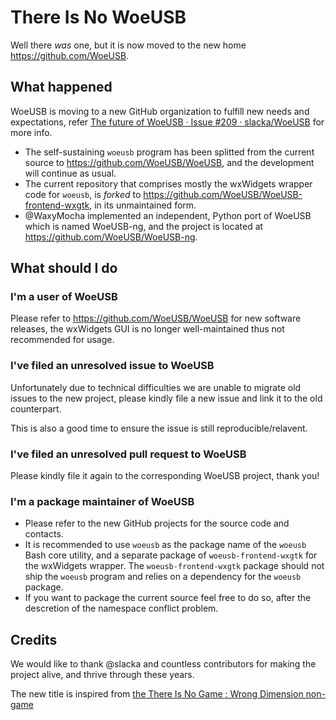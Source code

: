 # There Is No WoeUSB

Well there _was_ one, but it is now moved to the new home <https://github.com/WoeUSB>.

## What happened

WoeUSB is moving to a new GitHub organization to fulfill new needs and expectations, refer [The future of WoeUSB · Issue #209 · slacka/WoeUSB](https://github.com/slacka/WoeUSB/issues/209) for more info.

* The self-sustaining `woeusb` program has been splitted from the current source to <https://github.com/WoeUSB/WoeUSB>, and the development will continue as usual.
* The current repository that comprises mostly the wxWidgets wrapper code for `woeusb`, is _forked_ to <https://github.com/WoeUSB/WoeUSB-frontend-wxgtk>, in its unmaintained form.
* @WaxyMocha implemented an independent, Python port of WoeUSB which is named WoeUSB-ng, and the project is located at <https://github.com/WoeUSB/WoeUSB-ng>.

## What should I do

### I'm a user of WoeUSB

Please refer to <https://github.com/WoeUSB/WoeUSB> for new software releases, the wxWidgets GUI is no longer well-maintained thus not recommended for usage.

### I've filed an unresolved issue to WoeUSB

Unfortunately due to technical difficulties we are unable to migrate old issues to the new project, please kindly file a new issue and link it to the old counterpart.

This is also a good time to ensure the issue is still reproducible/relavent.

### I've filed an unresolved pull request to WoeUSB

Please kindly file it again to the corresponding WoeUSB project, thank you!

### I'm a package maintainer of WoeUSB

* Please refer to the new GitHub projects for the source code and contacts.
* It is recommended to use `woeusb` as the package name of the `woeusb` Bash core utility, and a separate package of `woeusb-frontend-wxgtk` for the wxWidgets wrapper.  The `woeusb-frontend-wxgtk` package should not ship the `woeusb` program and relies on a dependency for the `woeusb` package.
* If you want to package the current source feel free to do so, after the descretion of the namespace conflict problem.

## Credits

We would like to thank @slacka and countless contributors for making the project alive, and thrive through these years.

The new title is inspired from [the There Is No Game : Wrong Dimension non-game](https://store.steampowered.com/app/1240210/There_Is_No_Game__Wrong_Dimension/)
